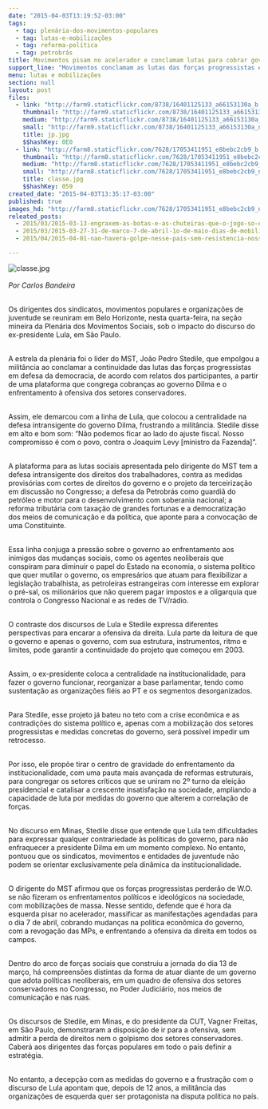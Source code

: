 ```yaml
---
date: "2015-04-03T13:19:52-03:00"
tags:
  - tag: plenária-dos-movimentos-populares
  - tag: lutas-e-mobilizações
  - tag: reforma-política
  - tag: petrobrás
title: Movimentos pisam no acelerador e conclamam lutas para cobrar governo e encarar direita
support_line: "Movimentos conclamam as lutas das forças progressistas em defesa da democracia, a partir de uma plataforma que congrega cobranças ao governo Dilma e o enfrentamento à direita."
menu: lutas e mobilizações
section: null
layout: post
files:
  - link: "http://farm9.staticflickr.com/8738/16401125133_a66153130a_b.jpg"
    thumbnail: "http://farm9.staticflickr.com/8738/16401125133_a66153130a_t.jpg"
    medium: "http://farm9.staticflickr.com/8738/16401125133_a66153130a_z.jpg"
    small: "http://farm9.staticflickr.com/8738/16401125133_a66153130a_n.jpg"
    title: jp.jpg
    $$hashKey: 0E0
  - link: "http://farm8.staticflickr.com/7628/17053411951_e8bebc2cb9_b.jpg"
    thumbnail: "http://farm8.staticflickr.com/7628/17053411951_e8bebc2cb9_t.jpg"
    medium: "http://farm8.staticflickr.com/7628/17053411951_e8bebc2cb9_z.jpg"
    small: "http://farm8.staticflickr.com/7628/17053411951_e8bebc2cb9_n.jpg"
    title: classe.jpg
    $$hashKey: 059
created_date: "2015-04-03T13:35:17-03:00"
published: true
images_hd: "http://farm8.staticflickr.com/7628/17053411951_e8bebc2cb9_n.jpg"
releated_posts:
  - 2015/03/2015-03-13-engraxem-as-botas-e-as-chuteiras-que-o-jogo-so-esta-comecando-afirma-sem-terra.md
  - 2015/03/2015-03-27-31-de-marco-7-de-abril-1o-de-maio-dias-de-mobilizacao.md
  - 2015/04/2015-04-01-nao-havera-golpe-nesse-pais-sem-resistencia-nossos-movimentos-nao-formaram-covardes-afirma-gilmar-mauro.md

---
```

<p><img alt="classe.jpg" src="http://farm8.staticflickr.com/7628/17053411951_e8bebc2cb9_b.jpg" /><br />
<br />
<em>Por Carlos Bandeira</em></p>

<p><br />
Os dirigentes dos sindicatos, movimentos populares e organiza&ccedil;&otilde;es de juventude se reuniram em Belo Horizonte, nesta quarta-feira, na se&ccedil;&atilde;o mineira da Plen&aacute;ria dos Movimentos Sociais, sob o impacto do discurso do ex-presidente Lula, em S&atilde;o Paulo.</p>

<p><br />
A estrela da plen&aacute;ria foi o l&iacute;der do MST, Jo&atilde;o Pedro Stedile, que empolgou a milit&acirc;ncia ao conclamar a continuidade das lutas das for&ccedil;as progressistas em defesa da democracia, de acordo com relatos dos participantes, a partir de uma plataforma que congrega cobran&ccedil;as ao governo Dilma e o enfrentamento &agrave; ofensiva dos setores conservadores.</p>

<p><br />
Assim, ele demarcou com a linha de Lula, que colocou a centralidade na defesa intransigente do governo Dilma, frustrando a milit&acirc;ncia. Stedile disse em alto e bom som: &ldquo;N&atilde;o podemos ficar ao lado do ajuste fiscal. Nosso compromisso &eacute; com o povo, contra o Joaquim Levy [ministro da Fazenda]&rdquo;.</p>

<p><br />
A plataforma para as lutas sociais apresentada pelo dirigente do MST tem a defesa intransigente dos direitos dos trabalhadores, contra as medidas provis&oacute;rias com cortes de direitos do governo e o projeto da terceiriza&ccedil;&atilde;o em discuss&atilde;o no Congresso; a defesa da Petrobr&aacute;s como guardi&atilde; do petr&oacute;leo e motor para o desenvolvimento com soberania nacional; a reforma tribut&aacute;ria com taxa&ccedil;&atilde;o de grandes fortunas e a democratiza&ccedil;&atilde;o dos meios de comunica&ccedil;&atilde;o e da pol&iacute;tica, que aponte para a convoca&ccedil;&atilde;o de uma Constituinte.</p>

<p><br />
Essa linha conjuga a press&atilde;o sobre o governo ao enfrentamento aos inimigos das mudan&ccedil;as sociais, como os agentes neoliberais que conspiram para diminuir o papel do Estado na economia, o sistema pol&iacute;tico que quer mutilar o governo, os empres&aacute;rios que atuam para flexibilizar a legisla&ccedil;&atilde;o trabalhista, as petroleiras estrangeiras com interesse em explorar o pr&eacute;-sal, os milion&aacute;rios que n&atilde;o querem pagar impostos e a oligarquia que controla o Congresso Nacional e as redes de TV/r&aacute;dio.</p>

<p><br />
O contraste dos discursos de Lula e Stedile expressa diferentes perspectivas para encarar a ofensiva da direita. Lula parte da leitura de que o governo e apenas o governo, com sua estrutura, instrumentos, ritmo e limites, pode garantir a continuidade do projeto que come&ccedil;ou em 2003.</p>

<p><br />
Assim, o ex-presidente coloca a centralidade na institucionalidade, para fazer o governo funcionar, reorganizar a base parlamentar, tendo como sustenta&ccedil;&atilde;o as organiza&ccedil;&otilde;es fi&eacute;is ao PT e os segmentos desorganizados.</p>

<p><br />
Para Stedile, esse projeto j&aacute; bateu no teto com a crise econ&ocirc;mica e as contradi&ccedil;&otilde;es do sistema pol&iacute;tico e, apenas com a mobiliza&ccedil;&atilde;o dos setores progressistas e medidas concretas do governo, ser&aacute; poss&iacute;vel impedir um retrocesso.</p>

<p><br />
Por isso, ele prop&otilde;e tirar o centro de gravidade do enfrentamento da institucionalidade, com uma pauta mais avan&ccedil;ada de reformas estruturais, para congregar os setores cr&iacute;ticos que se uniram no 2&ordm; turno da elei&ccedil;&atilde;o presidencial e catalisar a crescente insatisfa&ccedil;&atilde;o na sociedade, ampliando a capacidade de luta por medidas do governo que alterem a correla&ccedil;&atilde;o de for&ccedil;as.</p>

<p><br />
No discurso em Minas, Stedile disse que entende que Lula tem dificuldades para expressar qualquer contrariedade &agrave;s pol&iacute;ticas do governo, para n&atilde;o enfraquecer a presidente Dilma em um momento complexo. No entanto, pontuou que os sindicatos, movimentos e entidades de juventude n&atilde;o podem se orientar exclusivamente pela din&acirc;mica da institucionalidade.</p>

<p><br />
O dirigente do MST afirmou que os for&ccedil;as progressistas perder&atilde;o de W.O. se n&atilde;o fizeram os enfrentamentos pol&iacute;ticos e ideol&oacute;gicos na sociedade, com mobiliza&ccedil;&otilde;es de massa. Nesse sentido, defende que &eacute; hora da esquerda pisar no acelerador, massificar as manifesta&ccedil;&otilde;es agendadas para o dia 7 de abril, cobrando mudan&ccedil;as na pol&iacute;tica econ&ocirc;mica do governo, com a revoga&ccedil;&atilde;o das MPs, e enfrentando a ofensiva da direita em todos os campos.</p>

<p><br />
Dentro do arco de for&ccedil;as sociais que construiu a jornada do dia 13 de mar&ccedil;o, h&aacute; compreens&otilde;es distintas da forma de atuar diante de um governo que adota pol&iacute;ticas neoliberais, em um quadro de ofensiva dos setores conservadores no Congresso, no Poder Judici&aacute;rio, nos meios de comunica&ccedil;&atilde;o e nas ruas.</p>

<p><br />
Os discursos de Stedile, em Minas, e do presidente da CUT, Vagner Freitas, em S&atilde;o Paulo, demonstraram a disposi&ccedil;&atilde;o de ir para a ofensiva, sem admitir a perda de direitos nem o golpismo dos setores conservadores. Caber&aacute; aos dirigentes das for&ccedil;as populares em todo o pa&iacute;s definir a estrat&eacute;gia.</p>

<p><br />
No entanto, a decep&ccedil;&atilde;o com as medidas do governo e a frustra&ccedil;&atilde;o com o discurso de Lula apontam que, depois de 12 anos, a milit&acirc;ncia das organiza&ccedil;&otilde;es de esquerda quer ser protagonista na disputa pol&iacute;tica no pa&iacute;s.</p>

